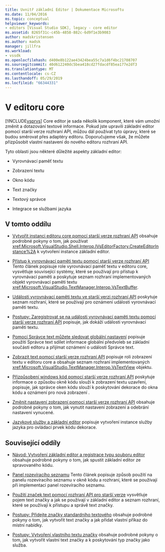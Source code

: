 ```yaml
---
title: Uvnitř základní Editor | Dokumentace Microsoftu
ms.date: 11/04/2016
ms.topic: conceptual
helpviewer_keywords:
- editors [Visual Studio SDK], legacy - core editor
ms.assetid: 8265f31c-c45b-4858-882c-6d9f1e3b9083
author: madskristensen
ms.author: madsk
manager: jillfra
ms.workload:
- vssdk
ms.openlocfilehash: d400e8b122ae43424bea55c7a1d6f4bc21708707
ms.sourcegitcommit: 40d612240dc5bea418cd27fdacdf85ea177e2df3
ms.translationtype: MT
ms.contentlocale: cs-CZ
ms.lasthandoff: 05/29/2019
ms.locfileid: "66344331"
---
```

# <a name="inside-the-core-editor"></a>V editoru core
[!INCLUDE[vsprvs](../code-quality/includes/vsprvs_md.md)] Core editor je sada několik komponent, které vám umožní změnit a dotazování textové informace. Pokud jste upravili základní editor pomocí starší verze rozhraní API, můžou dál používat tyto úpravy, které se budou směrovat přes adaptéry editoru. Doporučujeme však, že můžete přizpůsobit vlastní nastavení do nového editoru rozhraní API.

 Tyto oblasti jsou některé důležité aspekty základní editor:

- Vyrovnávací paměť textu

- Zobrazení textu

- Okno kódu

- Text značky

- Textový správce

- Integrace se službami jazyka

## <a name="in-this-section"></a>V tomto oddílu
- [Vytvořit instanci editoru core pomocí starší verze rozhraní API](../extensibility/instantiating-the-core-editor-by-using-the-legacy-api.md) obsahuje podrobné pokyny o tom, jak používat <xref:Microsoft.VisualStudio.Shell.Interop.IVsEditorFactory.CreateEditorInstance%2A> k vytvoření instance základní editor.

- [Přístup k vyrovnávací paměti textu pomocí starší verze rozhraní API](../extensibility/accessing-the-text-buffer-by-using-the-legacy-api.md) Tento článek popisuje role vyrovnávací paměť textu v editoru core, vysvětluje související systémy, které se používají pro přístup k vyrovnávací paměti a poskytuje seznam rozhraní implementovaných objekt vyrovnávací paměti textu <xref:Microsoft.VisualStudio.TextManager.Interop.VsTextBuffer>.

- [Události vyrovnávací paměti textu ve starší verzi rozhraní API](../extensibility/text-buffer-events-in-the-legacy-api.md) poskytuje seznam rozhraní, které se používají pro oznámení události vyrovnávací paměti textu.

- [Postupy: Zaregistrovat se na události vyrovnávací paměti textu pomocí starší verze rozhraní API](../extensibility/how-to-register-for-text-buffer-events-with-the-legacy-api.md) popisuje, jak dokáží události vyrovnávací paměti textu.

- [Pomocí Správce text můžete sledovat globální nastavení](../extensibility/using-the-text-manager-to-monitor-global-settings.md) popisuje použití Správce text sdílet informace globální předvoleb se základní součásti editoru a přijímat oznámení o události Správce text.

- [Zobrazit text pomocí starší verze rozhraní API](../extensibility/accessing-thetext-view-by-using-the-legacy-api.md) popisuje roli zobrazení textu v editoru core a obsahuje seznam rozhraní implementovaných <xref:Microsoft.VisualStudio.TextManager.Interop.VsTextView> objektu.

- [Přizpůsobení windows kód pomocí starší verze rozhraní API](../extensibility/customizing-code-windows-by-using-the-legacy-api.md) poskytuje informace o způsobu okně kódu slouží k zobrazení textu uzavření, popisuje, jak správce oken kódu slouží k poskytování dekorace do okna kódu a oznámení pro nová zobrazení .

- [Změnit nastavení zobrazení pomocí starší verze rozhraní API](../extensibility/changing-view-settings-by-using-the-legacy-api.md) obsahuje podrobné pokyny o tom, jak vynutit nastavení zobrazení a odebrání nastavení vynucené.

- [Jazykové služby a základní editor](../extensibility/language-services-and-the-core-editor.md) popisuje vytvoření instance služby jazyka pro ovládací prvek kódu dekorace.

## <a name="related-sections"></a>Související oddíly
- [Návod: Vytvoření základní editor a registrace typu souboru editor](../extensibility/walkthrough-creating-a-core-editor-and-registering-an-editor-file-type.md) obsahuje podrobné pokyny o tom, jak spustit základní editor ze spravovaného kódu.

- [Panel rozevíracího seznamu](../extensibility/drop-down-bar.md) Tento článek popisuje způsob použití na panelu rozevíracího seznamu v okně kódu a rozhraní, které se používají při implementaci panel rozevíracího seznamu.

- [Použití značek text pomocí rozhraní API pro starší verze](../extensibility/using-text-markers-with-the-legacy-api.md) vysvětluje pojem text značky a jak se používají v základní editor a seznam rozhraní, které se používají k přístupu a správě text značky.

- [Postupy: Přidejte značky standardního textového](../extensibility/how-to-add-standard-text-markers.md) obsahuje podrobné pokyny o tom, jak vytvořit text značky a jak přidat vlastní příkaz do místní nabídky.

- [Postupy: Vytvoření vlastního textu značky](../extensibility/how-to-create-custom-text-markers.md) obsahuje podrobné pokyny o tom, jak vytvořit vlastní text značky a k poskytování typ značky jako služba.